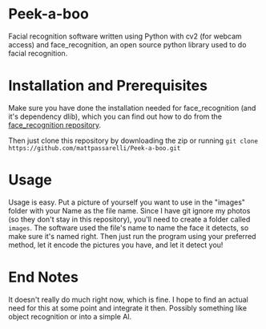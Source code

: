 # Peek-a-boo

Facial recognition software written using Python with cv2 (for webcam access) and face_recognition, an open source python library
used to do facial recognition.

# Installation and Prerequisites
Make sure you have done the installation needed for face_recognition (and it's dependency dlib), which you can find out how to do
from the [face_recognition repository](https://github.com/ageitgey/face_recognition).

Then just clone this repository by downloading the zip or running `git clone https://github.com/mattpassarelli/Peek-a-boo.git`

# Usage
Usage is easy. Put a picture of yourself you want to use in the "images" folder with your Name as the file name. Since I have git ignore my photos (so they don't stay in this repository), you'll need to create a folder called `images`. The software used the file's name to name the face it detects, so make sure it's named right. Then just run the program using your preferred method, let it encode the pictures you have, and let it detect you!

# End Notes
It doesn't really do much right now, which is fine. I hope to find an actual need for this at some point and integrate it then.
Possibly something like object recognition or into a simple AI.